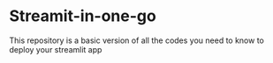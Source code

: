 # Streamit-in-one-go
This repository is a basic version of all the codes you need to know to deploy your streamlit app

